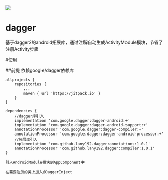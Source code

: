 [![](https://jitpack.io/v/lany192/dagger.svg)](https://jitpack.io/#lany192/dagger)
# dagger

基于dagger2的android拓展库，通过注解自动生成ActivityModule模块，节省了注册Activity步骤

#使用

##前提
    依赖google/dagger依赖库

	allprojects {
		repositories {
			...
			maven { url 'https://jitpack.io' }
		}
	}
	
	dependencies {
	    //dagger库引入
        implementation 'com.google.dagger:dagger-android:+'
        implementation 'com.google.dagger:dagger-android-support:+'
        annotationProcessor 'com.google.dagger:dagger-compiler:+'
        annotationProcessor 'com.google.dagger:dagger-android-processor:+'
	    //拓展库引入
        implementation 'com.github.lany192.dagger:annotations:1.0.1'
        annotationProcessor 'com.github.lany192.dagger:compiler:1.0.1'
	}
	
	引入AndroidModule模块到AppComponent中
	
	在需要注册的类上加入@DaggerInject
